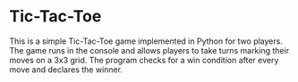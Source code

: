 # Tic-Tac-Toe
This is a simple Tic-Tac-Toe game implemented in Python for two players. The game runs in the console and allows players to take turns marking their moves on a 3x3 grid. The program checks for a win condition after every move and declares the winner.
